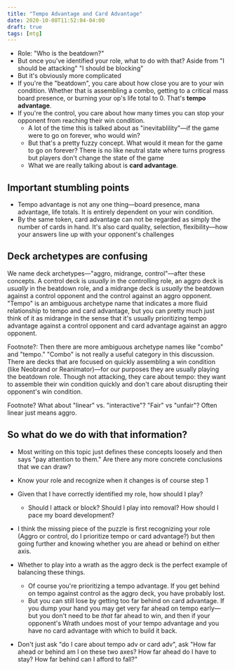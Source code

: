 ```yaml
---
title: "Tempo Advantage and Card Advantage"
date: 2020-10-08T11:52:04-04:00
draft: true
tags: [mtg]
---
```


- Role: "Who is the beatdown?"
- But once you've identified your role, what to do with that? Aside from "I should be attacking" "I should be blocking"
- But it's obviously more complicated
- If you're the "beatdown", you care about how close you are to your win condition. Whether that is assembling a combo, getting to a critical mass board presence, or burning your op's life total to 0. That's __tempo advantage__.
- If you're the control, you care about how many times you can stop your opponent from reaching their win condition. 
  - A lot of the time this is talked about as "inevitablility"—if the game were to go on forever, who would win?
  - But that's a pretty fuzzy concept. What would it mean for the game to go on forever? There is no like neutral state where turns progress but players don't change the state of the game
  - What we are really talking about is __card advantage__.

## Important stumbling points
- Tempo advantage is not any one thing—board presence, mana advantage, life totals. 
  It is entirely dependent on your win condition.
- By the same token, card advantage can not be regarded as simply the number of cards in hand. 
  It's also card quality, selection, flexibility—how your answers line up with your opponent's challenges

## Deck archetypes are confusing

We name deck archetypes—"aggro, midrange, control"—after these concepts.
A control deck is _usually_ in the controlling role, an aggro deck is _usually_ in the beatdown role, and a midrange deck is _usually_ the beatdown against a control opponent and the control against an aggro opponent.
"Tempo" is an ambiguous archetype name that indicates a more fluid relationship to tempo and card advantage, but you can pretty much just think of it as midrange in the sense that it's usually prioritizing tempo advantage against a control opponent and card advantage against an aggro opponent.

Footnote?: Then there are more ambiguous archetype names like "combo" and "tempo." 
"Combo" is not really a useful category in this discussion.
There are decks that are focused on quickly assembling a win condition (like Neobrand or Reanimator)—for our purposes they are usually playing the beatdown role.
Though not attacking, they care about tempo: they want to assemble their win condition quickly and don't care about disrupting their opponent's win condition.

Footnote? What about "linear" vs. "interactive"? "Fair" vs "unfair"?
Often linear just means aggro.

## So what do we do with that information?

- Most writing on this topic just defines these concepts loosely and then says "pay attention to them."
  Are there any more concrete conclusions that we can draw?
- Know your role and recognize when it changes is of course step 1
- Given that I have correctly identified my role, how should I play?
  - Should I attack or block? Should I play into removal? How should I pace my board development?
- I think the missing piece of the puzzle is first recognizing your role (Aggro or control, do I prioritize tempo or card advantage?) but then going further and knowing whether you are ahead or behind on either axis.

- Whether to play into a wrath as the aggro deck is the perfect example of balancing these things.
  - Of course you're prioritizing a tempo advantage. If you get behind on tempo against control as the aggro deck, you have probably lost.
  - But you can still lose by getting too far behind on card advantage. If you dump your hand you may get very far ahead on tempo early—but you don't need to be _that_ far ahead to win, and then if your opponent's Wrath undoes most of your tempo advantage and you have no card advantage with which to build it back.

- Don't just ask "do I care about tempo adv or card adv", ask "How far ahead or behind am I on these two axes? How far ahead do I have to stay? How far behind can I afford to fall?"
